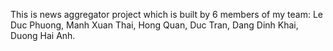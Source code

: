 This is news aggregator project which is built by 6 members of my team: Le Duc Phuong, Manh Xuan Thai, Hong Quan, Duc Tran, Dang Dinh Khai, Duong Hai Anh.

